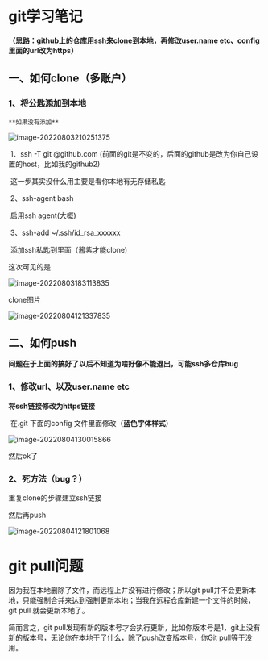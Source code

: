 # git学习笔记

**（思路：github上的仓库用ssh来clone到本地，再修改user.name etc、config里面的url改为https）**

## 一、如何clone（多账户）

### 1、将公匙添加到本地

 	**如果没有添加**

![image-20220803210251375](C:\Users\nesv\AppData\Roaming\Typora\typora-user-images\image-20220803210251375.png)

​	1、ssh -T git @github.com             (前面的git是不变的，后面的github是改为你自己设置的host，比如我的github2)

​			这一步其实没什么用主要是看你本地有无存储私匙

​	2、ssh-agent bash

​			启用ssh agent(大概)

​	3、ssh-add ~/.ssh/id_rsa_xxxxxx

​			添加ssh私匙到里面（酱紫才能clone)

这次可见的是

![image-20220803183113835](C:\Users\nesv\AppData\Roaming\Typora\typora-user-images\image-20220803183113835.png)

clone图片

![image-20220804121337835](C:\Users\nesv\AppData\Roaming\Typora\typora-user-images\image-20220804121337835.png)



## 二、如何push

**问题在于上面的搞好了以后不知道为啥好像不能退出，可能ssh多仓库bug**

### 1、修改url、以及user.name etc

**将ssh链接修改为https链接**	

​	在.git 下面的config 文件里面修改（**蓝色字体样式**）

![image-20220804130015866](C:\Users\nesv\AppData\Roaming\Typora\typora-user-images\image-20220804130015866.png)

然后ok了

### 2、死方法（bug？）

重复clone的步骤建立ssh链接

然后再push

![image-20220804121801068](C:\Users\nesv\AppData\Roaming\Typora\typora-user-images\image-20220804121801068.png)









# git pull问题

因为我在本地删除了文件，而远程上并没有进行修改；所以git pull并不会更新本地，只能强制合并来达到强制更新本地；当我在远程仓库新建一个文件的时候，git pull 就会更新本地了。

简而言之，git pull发现有新的版本号才会执行更新，比如你版本号是1，git上没有新的版本号，无论你在本地干了什么，除了push改变版本号，你Git pull等于没用。